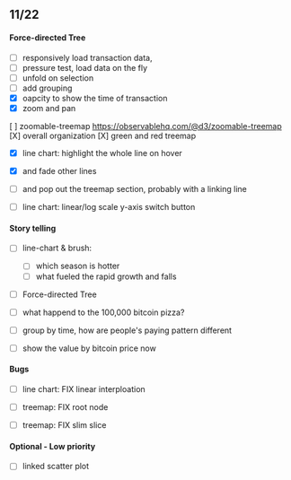 ## 11/22

#### Force-directed Tree
- [ ] responsively load transaction data,
 - [ ] pressure test, load data on the fly
 - [ ] unfold on selection
 - [ ] add grouping
 - [x] oapcity to show the time of transaction 
 - [x] zoom and pan 

[ ] zoomable-treemap
  https://observablehq.com/@d3/zoomable-treemap
[X] overall organization
[X] green and red treemap

- [x] line chart: highlight the whole line on hover 

- [x] and fade other lines
- [ ] and pop out the treemap section, probably with a linking line 

- [ ] line chart: linear/log scale y-axis switch button

#### Story telling 
- [ ] line-chart & brush: 

  - [ ] which season is hotter
  - [ ] what fueled the rapid growth and falls   

- [ ] Force-directed Tree
- [ ] what happend to the 100,000 bitcoin pizza?
- [ ] group by time, how are people's paying pattern different 
- [ ] show the value by bitcoin price now 

#### Bugs
- [ ] line chart: FIX linear interploation 

- [ ] treemap: FIX root node
- [ ] treemap: FIX slim slice 


#### Optional - Low priority

- [ ] linked scatter plot